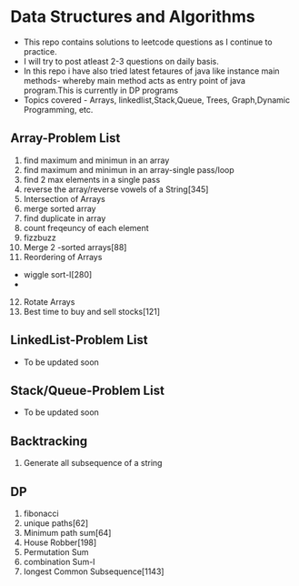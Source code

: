 # Data Structures and Algorithms
 - This repo contains solutions to leetcode questions as I continue to practice.
 - I will try to post  atleast 2-3 questions on daily basis.
 - In this repo i have also tried latest fetaures of java like instance main methods- 
   whereby main method acts as entry point of java program.This is currently in DP programs
 - Topics covered - Arrays, linkedlist,Stack,Queue, Trees, Graph,Dynamic Programming, etc.

## Array-Problem List
1. find maximum and minimun in an array
2. find maximum and minimun in an array-single pass/loop 
3. find 2 max elements in a single pass 
4. reverse the array/reverse vowels of a String[345]
5. Intersection of Arrays 
6. merge sorted array 
7. find duplicate in array 
8. count freqeuncy of each element 
9. fizzbuzz 
10. Merge 2 -sorted arrays[88]
11. Reordering of Arrays
- wiggle sort-I[280]
- 
12. Rotate Arrays
13. Best time to buy and sell stocks[121]

## LinkedList-Problem List
- To be updated soon

## Stack/Queue-Problem List
- To be updated soon

## Backtracking
1. Generate all subsequence of a string


## DP
1. fibonacci
2. unique paths[62]
3. Minimum path sum[64]
4. House Robber[198]
5. Permutation Sum
6. combination Sum-I
7. longest Common Subsequence[1143]